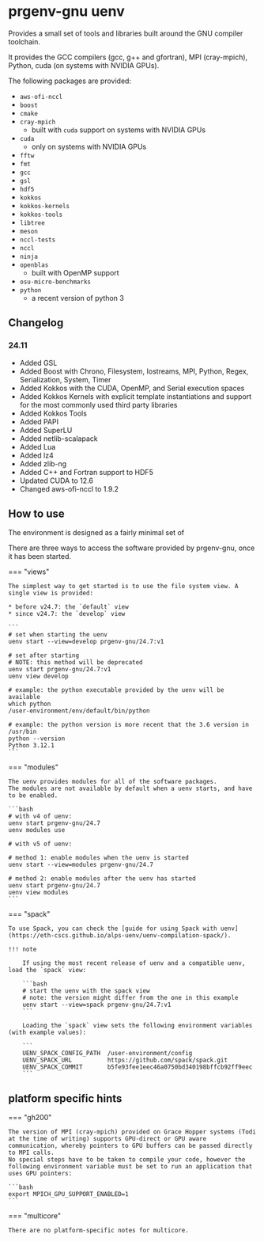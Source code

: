 # prgenv-gnu uenv

Provides a small set of tools and libraries built around the GNU compiler toolchain.

It provides the GCC compilers (gcc, g++ and gfortran), MPI (cray-mpich), Python, cuda (on systems with NVIDIA GPUs).

The following packages are provided:
  
* `aws-ofi-nccl`
* `boost`
* `cmake`
* `cray-mpich`
    * built with `cuda` support on systems with NVIDIA GPUs
* `cuda`
    * only on systems with NVIDIA GPUs
* `fftw`
* `fmt`
* `gcc`
* `gsl`
* `hdf5`
* `kokkos`
* `kokkos-kernels`
* `kokkos-tools`
* `libtree`
* `meson`
* `nccl-tests`
* `nccl`
* `ninja`
* `openblas`
    * built with OpenMP support
* `osu-micro-benchmarks`
* `python`
    * a recent version of python 3

## Changelog

### 24.11

- Added GSL
- Added Boost with Chrono, Filesystem, Iostreams, MPI, Python, Regex, Serialization, System, Timer
- Added Kokkos with the CUDA, OpenMP, and Serial execution spaces
- Added Kokkos Kernels with explicit template instantiations and support for the most commonly used third party libraries
- Added Kokkos Tools
- Added PAPI
- Added SuperLU
- Added netlib-scalapack
- Added Lua
- Added lz4
- Added zlib-ng
- Added C++ and Fortran support to HDF5
- Updated CUDA to 12.6
- Changed aws-ofi-nccl to 1.9.2

## How to use

The environment is designed as a fairly minimal set of 

There are three ways to access the software provided by prgenv-gnu, once it has been started.

=== "views"

    The simplest way to get started is to use the file system view. A single view is provided:

    * before v24.7: the `default` view
    * since v24.7: the `develop` view

    ```
    # set when starting the uenv
    uenv start --view=develop prgenv-gnu/24.7:v1

    # set after starting
    # NOTE: this method will be deprecated
    uenv start prgenv-gnu/24.7:v1
    uenv view develop

    # example: the python executable provided by the uenv will be available
    which python
    /user-environment/env/default/bin/python

    # example: the python version is more recent that the 3.6 version in /usr/bin
    python --version 
    Python 3.12.1
    ```


=== "modules"

    The uenv provides modules for all of the software packages.
    The modules are not available by default when a uenv starts, and have to be enabled.

    ```bash
    # with v4 of uenv:
    uenv start prgenv-gnu/24.7
    uenv modules use

    # with v5 of uenv:

    # method 1: enable modules when the uenv is started
    uenv start --view=modules prgenv-gnu/24.7

    # method 2: enable modules after the uenv has started
    uenv start prgenv-gnu/24.7
    uenv view modules
    ```

=== "spack"

    To use Spack, you can check the [guide for using Spack with uenv](https://eth-cscs.github.io/alps-uenv/uenv-compilation-spack/).

    !!! note

        If using the most recent release of uenv and a compatible uenv, load the `spack` view:

        ```bash
        # start the uenv with the spack view
        # note: the version might differ from the one in this example
        uenv start --view=spack prgenv-gnu/24.7:v1
        ```

        Loading the `spack` view sets the following environment variables (with example values):

        ```
        UENV_SPACK_CONFIG_PATH  /user-environment/config
        UENV_SPACK_URL          https://github.com/spack/spack.git
        UENV_SPACK_COMMIT       b5fe93fee1eec46a0750bd340198bffcb92ff9eec
        ```

## platform specific hints

=== "gh200"

    The version of MPI (cray-mpich) provided on Grace Hopper systems (Todi at the time of writing) supports GPU-direct or GPU aware communication, whereby pointers to GPU buffers can be passed directly to MPI calls.
    No special steps have to be taken to compile your code, however the following environment variable must be set to run an application that uses GPU pointers:

    ```bash
    export MPICH_GPU_SUPPORT_ENABLED=1
    ```


=== "multicore"

    There are no platform-specific notes for multicore.

